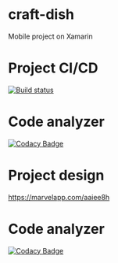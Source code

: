 # craft-dish
Mobile project on Xamarin

# Project CI/CD
[![Build status](https://ci.appveyor.com/api/projects/status/gfugn2sp28i2rr35?svg=true)](https://ci.appveyor.com/project/ordeh/craft-dish)

# Code analyzer
[![Codacy Badge](https://api.codacy.com/project/badge/Grade/6379dc03bab24d7b8f2c0af5b1cbb27e)](https://app.codacy.com/app/ordeh/craft-dish?utm_source=github.com&utm_medium=referral&utm_content=tasks-delivery/craft-dish&utm_campaign=Badge_Grade_Settings)

# Project design

https://marvelapp.com/aaiee8h


# Code analyzer
[![Codacy Badge](https://api.codacy.com/project/badge/Grade/6379dc03bab24d7b8f2c0af5b1cbb27e)](https://app.codacy.com/app/ordeh/craft-dish?utm_source=github.com&utm_medium=referral&utm_content=tasks-delivery/craft-dish&utm_campaign=Badge_Grade_Settings)
